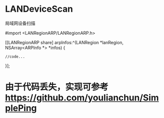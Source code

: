 # LANDeviceScan
局域网设备扫描

#import <LANRegionARP/LANRegionARP.h>

[[LANRegionARP share] arpInfos:^(LANRegion *lanRegion, NSArray<ARPInfo *> *infos) {

    //code...
    
}];

# 由于代码丢失，实现可参考 https://github.com/youlianchun/SimplePing 

